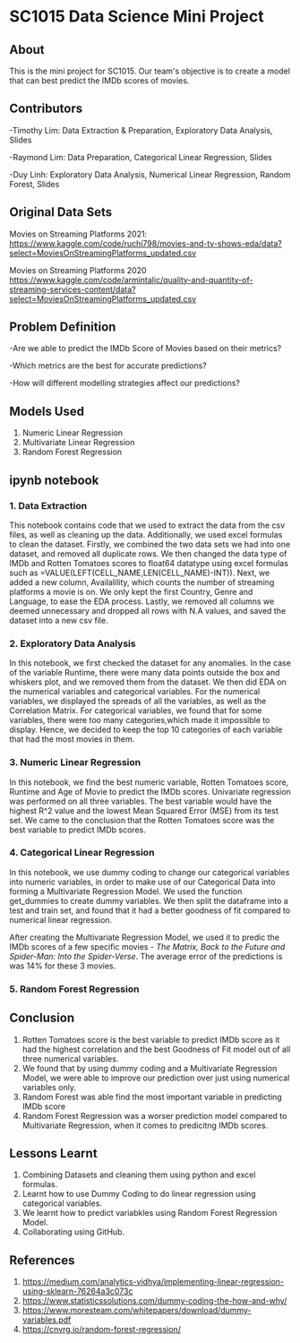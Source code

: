 # SC1015 Data Science Mini Project

## About 
This is the mini project for SC1015. Our team's objective is to create a model that can best predict the IMDb scores of movies.


## Contributors
-Timothy Lim: Data Extraction & Preparation, Exploratory Data Analysis, Slides

-Raymond Lim: Data Preparation, Categorical Linear Regression, Slides

-Duy Linh: Exploratory Data Analysis, Numerical Linear Regression, Random Forest, Slides

## Original Data Sets
Movies on Streaming Platforms 2021: https://www.kaggle.com/code/ruchi798/movies-and-tv-shows-eda/data?select=MoviesOnStreamingPlatforms_updated.csv 

Movies on Streaming Platforms 2020 https://www.kaggle.com/code/armintalic/quality-and-quantity-of-streaming-services-content/data?select=MoviesOnStreamingPlatforms_updated.csv

## Problem Definition
-Are we able to predict the IMDb Score of Movies based on their metrics?

-Which metrics are the best for accurate predictions?

-How will different modelling strategies affect our predictions?

## Models Used
1. Numeric Linear Regression
2. Multivariate Linear Regression
3. Random Forest Regression

## ipynb notebook
### 1. Data Extraction
This notebook contains code that we used to extract the data from the csv files, as well as cleaning up the data. Additionally, we used excel formulas to clean the dataset. Firstly, we combined the two data sets we had into one dataset, and removed all duplicate rows. We then changed the data type of IMDb and Rotten Tomatoes scores to float64 datatype using excel formulas such as =VALUE(LEFT(CELL_NAME,LEN(CELL_NAME)-INT)). Next, we added a new column, Availalility, which counts the number of streaming platforms a movie is on. We only kept the first Country, Genre and Language, to ease the EDA process. Lastly, we removed all columns we deemed unnecessary and dropped all rows with N.A values, and saved the dataset into a new csv file.


### 2. Exploratory Data Analysis
In this notebook, we first checked the dataset for any anomalies. In the case of the variable Runtime, there were many data points outside the box and whiskers plot, and we removed them from the dataset. We then did EDA on the numerical variables and categorical variables. For the numerical variables, we displayed  the spreads of all the variables, as well as the Correlation Matrix. For categorical variables, we found that for some variables, there were too many categories,which made it impossible to display. Hence, we decided to keep the top 10 categories of each variable that had the most movies in them. 

### 3. Numeric Linear Regression
In this notebook, we find the best numeric variable, Rotten Tomatoes score, Runtime and Age of Movie to predict the IMDb scores. Univariate regression was performed on all three variables. The best variable would have the highest R^2 value and the lowest Mean Squared Error (MSE) from its test set. We came to the conclusion that the Rotten Tomatoes score was the best variable to predict IMDb scores.

### 4. Categorical Linear Regression
In this notebook, we use dummy coding to change our categorical variables into numeric variables, in order to make use of our Categorical Data into forming a Multivariate Regression Model. We used the function get_dummies to create dummy variables. We then split the dataframe into a test and train set, and found that it had a better goodness of fit compared to numerical linear regression. 

After creating the Multivariate Regression Model, we used it to predic the IMDb scores of a few specific movies - *The Matrix, Back to the Future and Spider-Man: Into the Spider-Verse*. The average error of the predictions is was 14% for these 3 movies.


### 5. Random Forest Regression

## Conclusion
1. Rotten Tomatoes score is the best variable to predict IMDb score as it had the highest correlation and the best Goodness of Fit model out of all three numerical variables.
2. We found that by using dummy coding and a Multivariate Regression Model,  we were able to improve our prediction over just using numerical variables only.
3. Random Forest was able find the most important variable in predicting IMDb score
4. Random Forest Regression was a worser prediction model compared to Multivariate Regression, when it comes to predicitng IMDb scores.


## Lessons Learnt
1. Combining Datasets and cleaning them using python and excel formulas.
2. Learnt how to use Dummy Coding to do linear regression using categorical variables.
3. We learnt how to predict variabkles using Random Forest Regression Model.
4. Collaborating using GitHub.


## References
1. https://medium.com/analytics-vidhya/implementing-linear-regression-using-sklearn-76264a3c073c
2. https://www.statisticssolutions.com/dummy-coding-the-how-and-why/
3. https://www.moresteam.com/whitepapers/download/dummy-variables.pdf
4. https://cnvrg.io/random-forest-regression/

